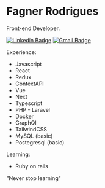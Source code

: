 # Fagner Rodrigues

Front-end Developer.

 [![Linkedin Badge](https://img.shields.io/badge/-Fagner%20Rodrigues-6633cc?style=flat-square&logo=Linkedin&logoColor=white&link=https://www.linkedin.com/in/diego-schell-fernandes/)](https://www.linkedin.com/in/faagnerrodrigues/) 
[![Gmail Badge](https://img.shields.io/badge/-faagner.rodrigues@gmail.com-6633cc?style=flat-square&logo=Gmail&logoColor=white&link=mailto:faagner.rodrigues@gmail.com)](mailto:diego.schell.f@gmail.com)

Experience:
 - Javascript
 - React
 - Redux
 - ContextAPI
 - Vue
 - Next
 - Typescript
 - PHP - Laravel
 - Docker
 - GraphQl
 - TailwindCSS
 - MySQL (basic)
 - Postegresql (basic)
 
 
 Learning:
 - Ruby on rails
 
 
 
 "Never stop learning"
